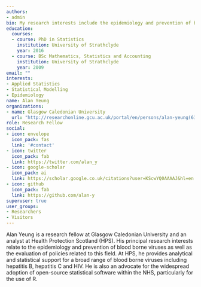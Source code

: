 ```yaml
---
authors:
- admin
bio: My research interests include the epidemiology and prevention of blood borne viruses as well as the evaluation of policies related to this field.
education:
  courses:
  - course: PhD in Statistics
    institution: University of Strathclyde
    year: 2016
  - course: BSc Mathematics, Statistics and Accounting
    institution: University of Strathclyde
    year: 2009
email: ""
interests:
- Applied Statistics
- Statistical Modelling
- Epidemiology
name: Alan Yeung
organizations:
- name: Glasgow Caledonian University
  url: "http://researchonline.gcu.ac.uk/portal/en/persons/alan-yeung(614524b9-0129-49e1-802b-34bf2f9f7c8c).html"
role: Research Fellow
social:
- icon: envelope
  icon_pack: fas
  link: '#contact'
- icon: twitter
  icon_pack: fab
  link: https://twitter.com/alan_y
- icon: google-scholar
  icon_pack: ai
  link: https://scholar.google.co.uk/citations?user=KScwYQ0AAAAJ&hl=en
- icon: github
  icon_pack: fab
  link: https://github.com/alan-y
superuser: true
user_groups:
- Researchers
- Visitors
---
```


Alan Yeung is a research fellow at Glasgow Caledonian University and an analyst at Health Protection Scotland (HPS). His principal research interests relate to the epidemiology and prevention of blood borne viruses as well as the evaluation of policies related to this field. At HPS, he provides analytical and statistical support for a broad range of blood borne viruses including hepatitis B, hepatitis C and HIV.  He is also an advocate for the widespread adoption of open-source statistical software within the NHS, particularly for the use of R.
